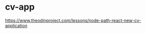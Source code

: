# cv-app

https://www.theodinproject.com/lessons/node-path-react-new-cv-application

<!--
todo:
-reset button
-load josh data button
-print button
-key for the key results and duty keys can repeat if user repeats (unlikely?)
-add gitHub repo link
-inline the input list for space saving
-enable scrolling on resume

on:
-workEx inputs dataHandle integration
 -->
